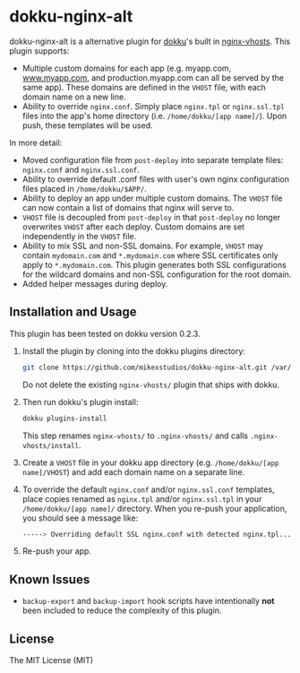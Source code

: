 dokku-nginx-alt
==============

dokku-nginx-alt is a alternative plugin for [dokku][1]'s built in
[nginx-vhosts][2]. This plugin supports:

- Multiple custom domains for each app (e.g. myapp.com, www.myapp.com, and
  production.myapp.com can all be served by the same app). These domains
  are defined in the `VHOST` file, with each domain name on a new line.
- Ability to override `nginx.conf`. Simply place `nginx.tpl` or `nginx.ssl.tpl`
  files into the app's home directory (i.e. `/home/dokku/[app name]/`). Upon
  push, these templates will be used.

In more detail:

- Moved configuration file from `post-deploy` into separate template files:
  `nginx.conf` and `nginx.ssl.conf`.
- Ability to override default .conf files with user's own nginx configuration
  files placed in `/home/dokku/$APP/`.
- Ability to deploy an app under multiple custom domains. The `VHOST` file can
  now contain a list of domains that nginx will serve to.
- `VHOST` file is decoupled from `post-deploy` in that `post-deploy` no longer
  overwrites `VHOST` after each deploy. Custom domains are set independently
  in the `VHOST` file.
- Ability to mix SSL and non-SSL domains. For example, `VHOST` may contain
  `mydomain.com` and `*.mydomain.com` where SSL certificates only apply to
  `*.mydomain.com`. This plugin generates both SSL configurations for the
  wildcard domains and non-SSL configuration for the root domain.
- Added helper messages during deploy.

[1]: https://github.com/progrium/dokku
[2]: https://github.com/progrium/dokku/tree/master/plugins/nginx-vhosts


Installation and Usage
----------------------

This plugin has been tested on dokku version 0.2.3.

1. Install the plugin by cloning into the dokku plugins directory:
    ```sh
    git clone https://github.com/mikexstudios/dokku-nginx-alt.git /var/lib/dokku/plugins/nginx-alt
    ```
   Do not delete the existing `nginx-vhosts/` plugin that ships with dokku.

2. Then run dokku's plugin install:
    ```sh
    dokku plugins-install
    ```
   This step renames `nginx-vhosts/` to `.nginx-vhosts/` and calls
   `.nginx-vhosts/install`.

3. Create a `VHOST` file in your dokku app directory
   (e.g. `/home/dokku/[app name]/VHOST`) and add each domain name on a separate
   line.

4. To override the default `nginx.conf` and/or `nginx.ssl.conf` templates, place
   copies renamed as `nginx.tpl` and/or `nginx.ssl.tpl` in your
   `/home/dokku/[app name]/` directory. When you re-push your application, you should see
   a message like:

   ```sh
   -----> Overriding default SSL nginx.conf with detected nginx.tpl...
   ```

5. Re-push your app.


Known Issues
------------

- `backup-export` and `backup-import` hook scripts have intentionally **not** been
  included to reduce the complexity of this plugin.


License
-------

The MIT License (MIT)
